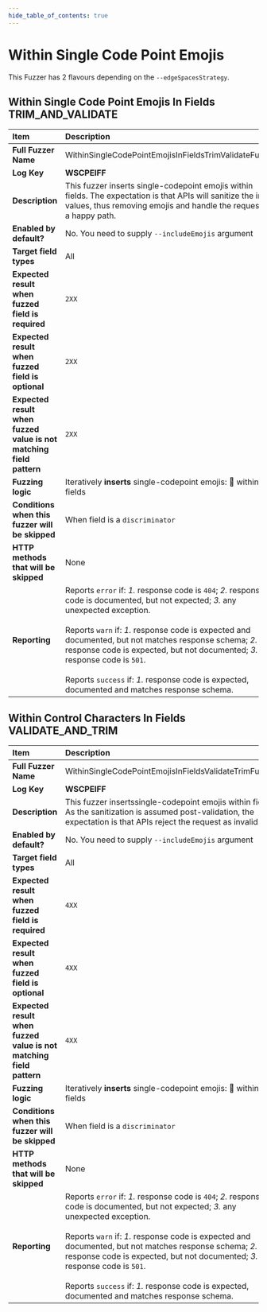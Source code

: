 ```yaml
--- 
hide_table_of_contents: true
---
```


# Within Single Code Point Emojis

This Fuzzer has 2 flavours depending on the `--edgeSpacesStrategy`.

## Within Single Code Point Emojis In Fields TRIM_AND_VALIDATE
| Item                                                                | Description                                                                                                                                                                                                                                                                                                                                                                                                                                              |
|:--------------------------------------------------------------------|:---------------------------------------------------------------------------------------------------------------------------------------------------------------------------------------------------------------------------------------------------------------------------------------------------------------------------------------------------------------------------------------------------------------------------------------------------------|
| **Full Fuzzer Name**                                                | WithinSingleCodePointEmojisInFieldsTrimValidateFuzzer                                                                                                                                                                                                                                                                                                                                                                                                    |
| **Log Key**                                                         | **WSCPEIFF**                                                                                                                                                                                                                                                                                                                                                                                                                                             |
| **Description**                                                     | This fuzzer inserts single-codepoint emojis within fields. The expectation is that APIs will sanitize the input values, thus removing emojis and handle the request as a happy path.                                                                                                                                                                                                                                                                     |
| **Enabled by default?**                                             | No. You need to supply `--includeEmojis` argument                                                                                                                                                                                                                                                                                                                                                                                                        |
| **Target field types**                                              | All                                                                                                                                                                                                                                                                                                                                                                                                                                                      |
| **Expected result when fuzzed field is required**                   | `2XX`                                                                                                                                                                                                                                                                                                                                                                                                                                                    |
| **Expected result when fuzzed field is optional**                   | `2XX`                                                                                                                                                                                                                                                                                                                                                                                                                                                    |
| **Expected result when fuzzed value is not matching field pattern** | `2XX`                                                                                                                                                                                                                                                                                                                                                                                                                                                    |
| **Fuzzing logic**                                                   | Iteratively **inserts** single-codepoint emojis: 👾 within fields                                                                                                                                                                                                                                                                                                                                                                                        |
| **Conditions when this fuzzer will be skipped**                     | When field is a `discriminator`                                                                                                                                                                                                                                                                                                                                                                                                                          |
| **HTTP methods that will be skipped**                               | None                                                                                                                                                                                                                                                                                                                                                                                                                                                     |
| **Reporting**                                                       | Reports `error` if: *1.* response code is `404`; *2.* response code is documented, but not expected; *3.* any unexpected exception. <br/><br/> Reports `warn` if: *1.* response code is expected and documented, but not matches response schema; *2.* response code is expected, but not documented; *3.* response code is `501`. <br/><br/> Reports `success` if: *1.* response code is expected, documented and matches response schema.              | 

## Within Control Characters In Fields VALIDATE_AND_TRIM
| Item                                                                | Description                                                                                                                                                                                                                                                                                                                                                                                                                                               |
|:--------------------------------------------------------------------|:----------------------------------------------------------------------------------------------------------------------------------------------------------------------------------------------------------------------------------------------------------------------------------------------------------------------------------------------------------------------------------------------------------------------------------------------------------|
| **Full Fuzzer Name**                                                | WithinSingleCodePointEmojisInFieldsValidateTrimFuzzer                                                                                                                                                                                                                                                                                                                                                                                                     |
| **Log Key**                                                         | **WSCPEIFF**                                                                                                                                                                                                                                                                                                                                                                                                                                              |
| **Description**                                                     | This fuzzer insertssingle-codepoint emojis  within fields. As the sanitization is assumed post-validation, the expectation is that APIs reject the request as invalid.                                                                                                                                                                                                                                                                                    |
| **Enabled by default?**                                             | No. You need to supply `--includeEmojis` argument                                                                                                                                                                                                                                                                                                                                                                                                         |
| **Target field types**                                              | All                                                                                                                                                                                                                                                                                                                                                                                                                                                       |
| **Expected result when fuzzed field is required**                   | `4XX`                                                                                                                                                                                                                                                                                                                                                                                                                                                     |
| **Expected result when fuzzed field is optional**                   | `4XX`                                                                                                                                                                                                                                                                                                                                                                                                                                                     |
| **Expected result when fuzzed value is not matching field pattern** | `4XX`                                                                                                                                                                                                                                                                                                                                                                                                                                                     |
| **Fuzzing logic**                                                   | Iteratively **inserts** single-codepoint emojis: 👾 within fields                                                                                                                                                                                                                                                                                                                                                                                         |
| **Conditions when this fuzzer will be skipped**                     | When field is a `discriminator`                                                                                                                                                                                                                                                                                                                                                                                                                           |
| **HTTP methods that will be skipped**                               | None                                                                                                                                                                                                                                                                                                                                                                                                                                                      |
| **Reporting**                                                       | Reports `error` if: *1.* response code is `404`; *2.* response code is documented, but not expected; *3.* any unexpected exception. <br/><br/> Reports `warn` if: *1.* response code is expected and documented, but not matches response schema; *2.* response code is expected, but not documented; *3.* response code is `501`. <br/><br/> Reports `success` if: *1.* response code is expected, documented and matches response schema.               | 
